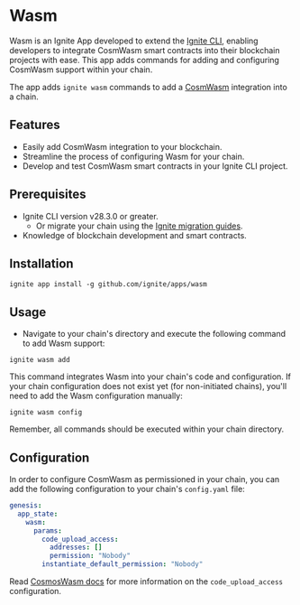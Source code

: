 # Wasm

Wasm is an Ignite App developed to extend the [Ignite CLI](https://github.com/ignite/cli), enabling developers to integrate CosmWasm smart contracts into their blockchain projects with ease. This app adds commands for adding and configuring CosmWasm support within your chain.

The app adds `ignite wasm` commands to add a [CosmWasm](https://cosmwasm.com/) integration into a chain.

## Features

- Easily add CosmWasm integration to your blockchain.
- Streamline the process of configuring Wasm for your chain.
- Develop and test CosmWasm smart contracts in your Ignite CLI project.

## Prerequisites

- Ignite CLI version v28.3.0 or greater.
  - Or migrate your chain using the [Ignite migration guides](https://docs.ignite.com/migration).
- Knowledge of blockchain development and smart contracts.

## Installation

```shell
ignite app install -g github.com/ignite/apps/wasm
```

## Usage

- Navigate to your chain's directory and execute the following command to add Wasm support:

```shell
ignite wasm add
```

This command integrates Wasm into your chain's code and configuration. If your chain configuration does not exist yet (for non-initiated chains), you'll need to add the Wasm configuration manually:

```shell
ignite wasm config
```

Remember, all commands should be executed within your chain directory.

## Configuration

In order to configure CosmWasm as permissioned in your chain, you can add the following configuration to your chain's `config.yaml` file:

```yaml
genesis:
  app_state:
    wasm:
      params:
        code_upload_access:
          addresses: []
          permission: "Nobody"
        instantiate_default_permission: "Nobody"
```

Read [CosmosWasm docs](https://github.com/CosmWasm/wasmd/blob/21b048d54e395ff9168e5c3037356a73797500ba/x/wasm/Governance.md?plain=1#L27-L48) for more information on the `code_upload_access` configuration.
